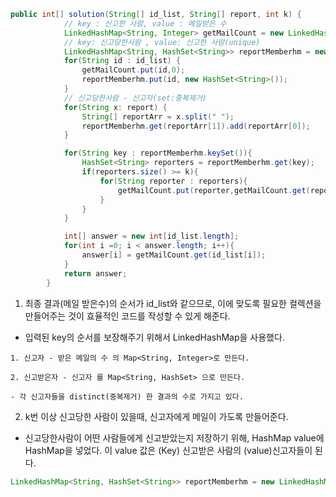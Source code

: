 ```java
public int[] solution(String[] id_list, String[] report, int k) {
            // key : 신고한 사람, value : 메일받은 수
            LinkedHashMap<String, Integer> getMailCount = new LinkedHashMap<>();
            // key: 신고당한사람 , value: 신고한 사람(unique)
            LinkedHashMap<String, HashSet<String>> reportMemberhm = new LinkedHashMap<>();
            for(String id : id_list) {
                getMailCount.put(id,0);
                reportMemberhm.put(id, new HashSet<String>());
            }
            // 신고당한사람 - 신고자(set:중복제거)
            for(String x: report) {
                String[] reportArr = x.split(" ");
                reportMemberhm.get(reportArr[1]).add(reportArr[0]);
            }

            for(String key : reportMemberhm.keySet()){
                HashSet<String> reporters = reportMemberhm.get(key);
                if(reporters.size() >= k){
                    for(String reporter : reporters){
                        getMailCount.put(reporter,getMailCount.get(reporter)+1);
                    }
                }
            }

            int[] answer = new int[id_list.length];
            for(int i =0; i < answer.length; i++){
                answer[i] = getMailCount.get(id_list[i]);
            }
            return answer;
        }
```

1. 최종 결과(메일 받은수)의 순서가 id_list와 같으므로, 이에 맞도록 필요한 컬렉션을 만들어주는 것이 효율적인 코드를 작성할 수 있게 해준다.

- 입력된 key의 순서를 보장해주기 위해서 LinkedHashMap을 사용했다.

```
1. 신고자 - 받은 메일의 수 의 Map<String, Integer>로 만든다.

2. 신고받은자 - 신고자 를 Map<String, HashSet> 으로 만든다.

- 각 신고자들을 distinct(중복제거) 한 결과의 수로 가지고 있다.
```

2. k번 이상 신고당한 사람이 있을때, 신고자에게 메일이 가도록 만들어준다.

- 신고당한사람이 어떤 사람들에게 신고받았는지 저장하기 위해, HashMap value에 HashMap을 넣었다. 이 value 값은 (Key) 신고받은 사람의 (value)신고자들이 된다.

```java
LinkedHashMap<String, HashSet<String>> reportMemberhm = new LinkedHashMap<>();
```
